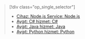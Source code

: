 > [!div class="op_single_selector"]
> * [Cihaz: Node.js Service: Node.js](../articles/iot-hub/iot-hub-node-node-firmware-update.md)
> * [Aygıt: C# hizmet: C#](../articles/iot-hub/iot-hub-csharp-csharp-firmware-update.md)
> * [Aygıt: Java hizmet: Java](../articles/iot-hub/iot-hub-java-java-firmware-update.md)
> * [Aygıt: Python hizmet: Python](../articles/iot-hub/iot-hub-python-python-firmware-update.md)
> 

